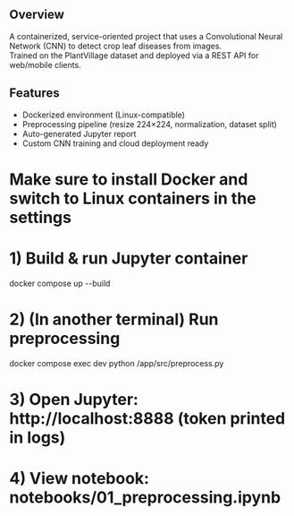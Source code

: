 ## Overview
A containerized, service-oriented project that uses a Convolutional Neural Network (CNN) to detect crop leaf diseases from images.  
Trained on the PlantVillage dataset and deployed via a REST API for web/mobile clients.

## Features
- Dockerized environment (Linux-compatible)
- Preprocessing pipeline (resize 224×224, normalization, dataset split)
- Auto-generated Jupyter report
- Custom CNN training and cloud deployment ready


# Make sure to install Docker and switch to Linux containers in the settings 

# 1) Build & run Jupyter container
docker compose up --build

# 2) (In another terminal) Run preprocessing
docker compose exec dev python /app/src/preprocess.py

# 3) Open Jupyter: http://localhost:8888 (token printed in logs)
# 4) View notebook: notebooks/01_preprocessing.ipynb